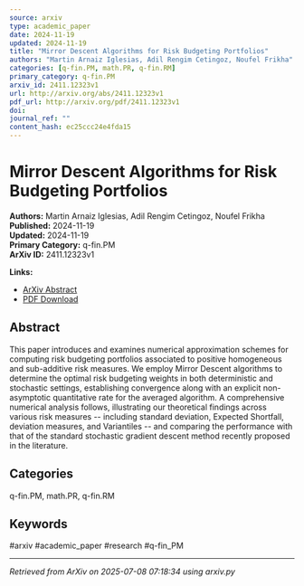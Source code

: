 ```yaml
---
source: arxiv
type: academic_paper
date: 2024-11-19
updated: 2024-11-19
title: "Mirror Descent Algorithms for Risk Budgeting Portfolios"
authors: "Martin Arnaiz Iglesias, Adil Rengim Cetingoz, Noufel Frikha"
categories: [q-fin.PM, math.PR, q-fin.RM]
primary_category: q-fin.PM
arxiv_id: 2411.12323v1
url: http://arxiv.org/abs/2411.12323v1
pdf_url: http://arxiv.org/pdf/2411.12323v1
doi: 
journal_ref: ""
content_hash: ec25ccc24e4fda15
---
```


# Mirror Descent Algorithms for Risk Budgeting Portfolios

**Authors:** Martin Arnaiz Iglesias, Adil Rengim Cetingoz, Noufel Frikha  
**Published:** 2024-11-19  
**Updated:** 2024-11-19  
**Primary Category:** q-fin.PM  
**ArXiv ID:** 2411.12323v1  

**Links:**
- [ArXiv Abstract](http://arxiv.org/abs/2411.12323v1)
- [PDF Download](http://arxiv.org/pdf/2411.12323v1)


## Abstract

This paper introduces and examines numerical approximation schemes for
computing risk budgeting portfolios associated to positive homogeneous and
sub-additive risk measures. We employ Mirror Descent algorithms to determine
the optimal risk budgeting weights in both deterministic and stochastic
settings, establishing convergence along with an explicit non-asymptotic
quantitative rate for the averaged algorithm. A comprehensive numerical
analysis follows, illustrating our theoretical findings across various risk
measures -- including standard deviation, Expected Shortfall, deviation
measures, and Variantiles -- and comparing the performance with that of the
standard stochastic gradient descent method recently proposed in the
literature.

## Categories

q-fin.PM, math.PR, q-fin.RM





## Keywords

#arxiv #academic_paper #research #q-fin_PM

---
*Retrieved from ArXiv on 2025-07-08 07:18:34 using arxiv.py*
